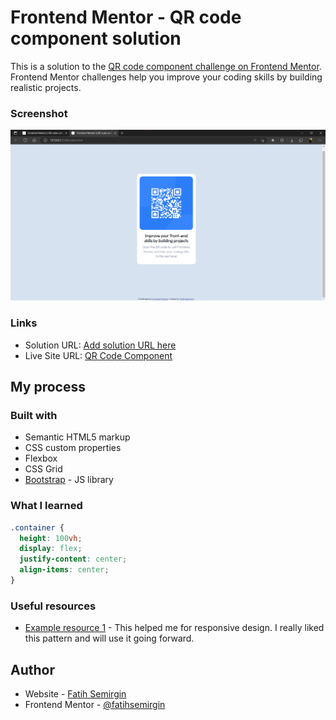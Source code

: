 # Frontend Mentor - QR code component solution

This is a solution to the [QR code component challenge on Frontend Mentor](https://www.frontendmentor.io/challenges/qr-code-component-iux_sIO_H). Frontend Mentor challenges help you improve your coding skills by building realistic projects. 

### Screenshot

![ScreenShoots](screenshot.png)

### Links

- Solution URL: [Add solution URL here](https://your-solution-url.com)
- Live Site URL: [QR Code Component](https://QR-Code-Component.fatihsemirgin.repl.co)

## My process

### Built with

- Semantic HTML5 markup
- CSS custom properties
- Flexbox
- CSS Grid
- [Bootstrap](https://getbootstrap.com/) - JS library

### What I learned

```css
.container {
  height: 100vh;
  display: flex;
  justify-content: center;
  align-items: center;
}
```

### Useful resources

- [Example resource 1](https://getbootstrap.com/) - This helped me for responsive design. I really liked this pattern and will use it going forward.


## Author

- Website - [Fatih Semirgin](https://www.your-site.com)
- Frontend Mentor - [@fatihsemirgin](https://www.frontendmentor.io/profile/fatihsemirgin)
